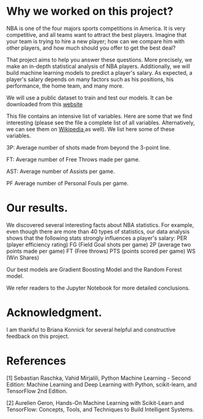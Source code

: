 # Why we worked on this project? 

NBA is one of the four majors sports competitions in America. It is very competitive, and all teams want to attract the best players. Imagine that your team is trying to hire a new player; how can we compare him with other players, and how much should you offer to get the best deal? 

That project aims to help you answer these questions. More precisely, we make an in-depth statistical analysis of NBA players. Additionally, we will build machine learning models to predict a player's salary. As expected, a player's salary depends on many factors such as his positions, his performance, the home team, and many more. 


We will use a public dataset to train and test our models. It can be downloaded from this <a href="http://web.grinnell.edu/individuals/kuipers/stat2labs/NBA.html"> website </a>


This file contains an intensive list of variables. Here are some that we find interesting (please see the file a complete list of all variables. Alternatively, we can see them on <a href= "https://en.wikipedia.org/wiki/Basketball_statistics"> Wikipedia </a> as well). We list here some of these variables. 

3P:	Average number of shots made from beyond the 3-point line.

FT:	Average number of Free Throws made per game.

AST: Average number of Assists per game.

PF	Average number of Personal Fouls per game.

# Our results. 

We discovered several interesting facts about NBA statistics. For example, even though there are more than 40 types of statistics, our data analysis shows that the following stats strongly influences a player's salary:
PER (player efficiency rating)
FG (Field Goal shots per game)
2P (average two points made per game)
FT (Free throws)
PTS (points scored per game)
WS (Win Shares) 

Our best models are Gradient Boosting Model and the Random Forest model. 

We refer readers to the Jupyter Notebook for more detailed conclusions. 

# Acknowledgment. 

I am thankful to Briana Konnick for several helpful and constructive feedback on this project. 

# References 

[1]  Sebastian Raschka, Vahid Mirjalili, Python Machine Learning - Second Edition: Machine Learning and Deep Learning with Python, scikit-learn, and TensorFlow 2nd Edition.

[2] Aurelien Geron, Hands-On Machine Learning with Scikit-Learn and TensorFlow: Concepts, Tools, and Techniques to Build Intelligent Systems. 


